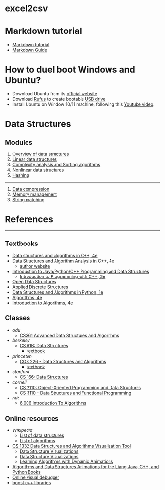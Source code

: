 # excel2csv


# Markdown tutorial
- [Markdown tutorial](https://www.markdowntutorial.com/)
- [Markdown Guide](https://www.markdownguide.org/)


# How to duel boot Windows and Ubuntu?
- Download Ubuntu from its [official website](https://cdimage.ubuntu.com/ubuntu-mate/releases/22.04/release/ubuntu-mate-22.04.4-desktop-amd64.iso)
- Download [Rufus](https://rufus.ie/en/) to create bootable [USB drive](https://www.officedepot.com/a/products/5373668/Samsung-BAR-Plus-USB-31-Flash/?utm_source=google&utm_medium=cpc&mediacampaignid=71700000114524325_20538487834&utm_source=google&utm_medium=cpc&gad_source=1&gclid=Cj0KCQjw3tCyBhDBARIsAEY0XNm4Y6f6Axf1Z3o7kxQPKYGNbSHD9tPxGE4s_7UI41O10hz-WTxPcAEaAm7kEALw_wcB&gclsrc=aw.ds)
- Install Ubuntu on Window 10/11 machine, following this [Youtube video](https://youtu.be/mXyN1aJYefc).



# Data Structures

Modules
---

1. [Overview of data structures](./mod1/README.md)
2. [Linear data structures](./mod2/README.md)
3. [Complexity analysis and Sorting algorithms](./mod3/README.md)
4. [Nonlinear data structures](./mod4/README.md)
5. [Hashing](./mod5/README.md)
---
1. [Data compression](./mod6/README.md)
2. [Memory management](./mod7/README.md)
3. [String matching](./mod8/README.md)


# References
---

Textbooks
---
- [Data structures and algorithms in C++, 4e](https://www.mathcs.duq.edu/drozdek/)
- [Data Structures and Algorithm Analysis in C++, 4e](https://www.pearson.com/en-us/subject-catalog/p/data-structures-and-algorithm-analysis-in-c/P200000003459/9780133404180)
  - [author website](https://users.cs.fiu.edu/~weiss/)
- [Introduction to Java/Python/C++ Programming and Data Structures](https://yongdanielliang.github.io/book.html)
  - [Introduction to Programming with C++, 3e](https://liveexample.pearsoncmg.com/liang/cpp3e/toc.html)
- [Open Data Structures](https://opendatastructures.org/)
- [Applied Discrete Structures](https://math.libretexts.org/Bookshelves/Combinatorics_and_Discrete_Mathematics/Applied_Discrete_Structures_(Doerr_and_Levasseur))
- [Data Structures and Algorithms in Python, 1e](https://www.wiley.com/en-us/Data+Structures+and+Algorithms+in+Python%2C+1st+Edition-p-9781118290279)
- [Algorithms, 4e](https://algs4.cs.princeton.edu/)
- [Introduction to Algorithms, 4e](https://mitpress.mit.edu/9780262046305/introduction-to-algorithms/)


Classes
---
- _odu_
  - [CS361 Advanced Data Structures and Algorithms](https://www.cs.odu.edu/~zeil/cs361/)
- _berkeley_
  - [CS 61B: Data Structures](https://sp24.datastructur.es/)
    - [textbook](https://cs61b-2.gitbook.io/cs61b-textbook)
- _princeton_
  - [COS 226 - Data Structures and Algorithms](https://www.cs.princeton.edu/courses/archive/spring24/cos226/)
    - [textbook](https://introcs.cs.princeton.edu/python/40algorithms/)
- _stanford_
  - [CS 166: Data Structures](https://web.stanford.edu/class/cs166/)
- _cornell_
  - [CS 2110: Object-Oriented Programming and Data Structures](https://www.cs.cornell.edu/courses/cs2110)
  - [CS 3110 - Data Structures and Functional Programming](https://cornellcswiki.gitlab.io/classes/CS3110.html)
- _mit_
  - [6.006 Introduction To Algorithms](https://ocw.mit.edu/courses/6-006-introduction-to-algorithms-spring-2020/)



Online resources
---
- _Wikipedia_
  - [List of data structures](https://en.wikipedia.org/wiki/List_of_data_structures)
  - [List of algorithms](https://en.wikipedia.org/wiki/List_of_algorithms)
- [CS 1332 Data Structures and Algorithms Visualization Tool](https://csvistool.com/)
  - [Data Structure Visualizations](https://www.cs.usfca.edu/~galles/visualization/Algorithms.html)
  - [Data Structure Visualizations](https://cmps-people.ok.ubc.ca/ylucet/DS/Algorithms.html)
  - [Learning Algorithms with Dynamic Animations](https://web.eecs.utk.edu/~czheng4/viz/)
- [Algorithms and Data Structures Animations for the Liang Java, C++, and Python Books](https://liveexample.pearsoncmg.com/liang/animation/animation.html)
- [Online visual debugger](https://pythontutor.com/)
- [boost c++ libraries](https://www.boost.org/)


